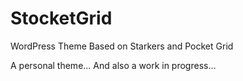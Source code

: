 StocketGrid
===========

WordPress Theme Based on Starkers and Pocket Grid

A personal theme... And also a work in progress...
